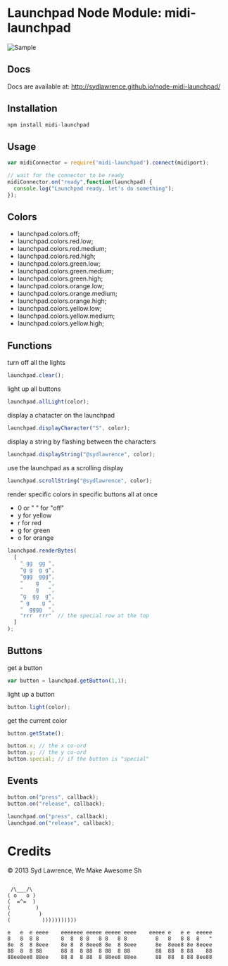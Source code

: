 Launchpad Node Module: midi-launchpad
=====================================

![Sample](https://raw.github.com/sydlawrence/node-midi-launchpad/gh-pages/public/example.gif)

Docs
----

Docs are available at: http://sydlawrence.github.io/node-midi-launchpad/

Installation
------------
```js
npm install midi-launchpad
```
Usage
-----
```js
var midiConnector = require('midi-launchpad').connect(midiport);

// wait for the connector to be ready
midiConnector.on("ready",function(launchpad) {
  console.log("Launchpad ready, let's do something");
});
```
Colors
------

- launchpad.colors.off;
- launchpad.colors.red.low;
- launchpad.colors.red.medium;
- launchpad.colors.red.high;
- launchpad.colors.green.low;
- launchpad.colors.green.medium;
- launchpad.colors.green.high;
- launchpad.colors.orange.low;
- launchpad.colors.orange.medium;
- launchpad.colors.orange.high;
- launchpad.colors.yellow.low;
- launchpad.colors.yellow.medium;
- launchpad.colors.yellow.high;

Functions
---------

turn off all the lights
```js
launchpad.clear();
```

light up all buttons
```js
launchpad.allLight(color);
```

display a chatacter on the launchpad
```js
launchpad.displayCharacter("S", color);
```

display a string by flashing between the characters
```js
launchpad.displayString("@sydlawrence", color);
```

use the launchpad as a scrolling display
```js
launchpad.scrollString("@sydlawrence", color);
```

render specific colors in specific buttons all at once
- 0 or " " for "off"
- y for yellow
- r for red
- g for green
- o for orange

```js
launchpad.renderBytes(
  [
    " gg  gg ",
    "g g  g g",
    "ggg  ggg",
    "    g   ",
    "    g   ",
    "g  gg  g",
    " g    g ",
    "  gggg  ",
    "rrr  rrr"  // the special row at the top
  ]
);
```

Buttons
-------

get a button 
```js
var button = launchpad.getButton(1,1);
```

light up a button
```js
button.light(color);
```

get the current color
```js
button.getState();
```

```js
button.x; // the x co-ord
button.y; // the y co-ord
button.special; // if the button is "special"
```

Events
------
```js
button.on("press", callback);
button.on("release", callback);
```

```js
launchpad.on("press", callback);
launchpad.on("release", callback);
```

Credits
=======

&copy; 2013 Syd Lawrence, We Make Awesome Sh
```

 /\___/\
( o   o )
(  =^=  )
(        )
(         )
(          )))))))))))

e   e  e eeee    eeeeeee eeeee eeeee eeee    eeeee e   e e  eeeee
8   8  8 8       8  8  8 8   8 8   8 8         8   8   8 8  8   "
8e  8  8 8eee    8e 8  8 8eee8 8e  8 8eee      8e  8eee8 8e 8eeee
88  8  8 88      88 8  8 88  8 88  8 88        88  88  8 88    88
88ee8ee8 88ee    88 8  8 88  8 88ee8 88ee      88  88  8 88 8ee88
```